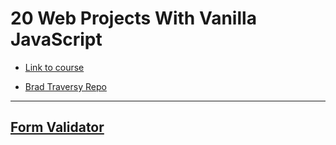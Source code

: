# 20 Web Projects With Vanilla JavaScript

-   [Link to course](https://www.udemy.com/course/web-projects-with-vanilla-javascript/)

-   [Brad Traversy Repo](https://github.com/bradtraversy/vanillawebprojects)

---

## [Form Validator](https://form-validator-khaki.vercel.app)
